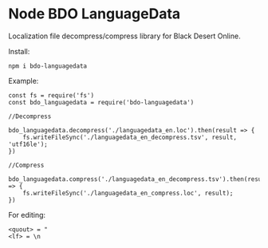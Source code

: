 # Node BDO LanguageData

Localization file decompress/compress library for Black Desert Online.

Install:

```
npm i bdo-languagedata
```

Example:

```
const fs = require('fs')
const bdo_languagedata = require('bdo-languagedata')

//Decompress

bdo_languagedata.decompress('./languagedata_en.loc').then(result => {
	fs.writeFileSync('./languagedata_en_decompress.tsv', result, 'utf16le');
})

//Compress

bdo_languagedata.compress('./languagedata_en_decompress.tsv').then(result => {
	fs.writeFileSync('./languagedata_en_compress.loc', result);
})
```

For editing:
```
<quout> = "
<lf> = \n
```